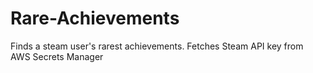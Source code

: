 # Rare-Achievements
Finds a steam user's rarest achievements. Fetches Steam API key from AWS Secrets Manager
